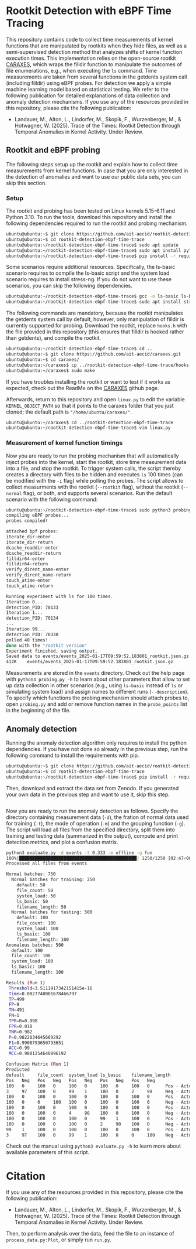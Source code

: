 # Rootkit Detection with eBPF Time Tracing

This repository contains code to collect time measurements of kernel functions that are manipulated by rootkits when they hide files, as well as a semi-supervised detection method that analyzes shifts of kernel function execution times. This implementation relies on the open-source rootkit [CARAXES](https://github.com/ait-aecid/caraxes), which wraps the filldir function to manipulate the outcomes of file enumerations, e.g., when executing the `ls` command. Time measurements are taken from several functions in the getdents system call (including filldir) using eBPF probes. For detection we apply a simple machine learning model based on statistical testing. We refer to the following publication for detailed explanations of data collection and anomaly detection mechanisms. If you use any of the resources provided in this repository, please cite the following publication:
* Landauer, M., Alton, L., Lindorfer, M., Skopik, F., Wurzenberger, M., & Hotwagner, W. (2025). Trace of the Times: Rootkit Detection through Temporal Anomalies in Kernel Activity. Under Review.

## Rootkit and eBPF probing

The following steps setup up the rootkit and explain how to collect time measurements from kernel functions. In case that you are only interested in the detection of anomalies and want to use our public data sets, you can skip this section.

### Setup

The rootkit and probing has been tested on Linux kernels 5.15-6.11 and Python 3.10. To run the tools, download this repository and install the following dependencies required to run the rootkit and probing mechanism.

```sh
ubuntu@ubuntu:~$ git clone https://github.com/ait-aecid/rootkit-detection-ebpf-time-trace.git
ubuntu@ubuntu:~$ cd rootkit-detection-ebpf-time-trace
ubuntu@ubuntu:~/rootkit-detection-ebpf-time-trace$ sudo apt update
ubuntu@ubuntu:~/rootkit-detection-ebpf-time-trace$ sudo apt install python3-bpfcc make gcc flex bison linux-headers-$(uname -r)
ubuntu@ubuntu:~/rootkit-detection-ebpf-time-trace$ pip install -r requirements.txt
```

Some scenarios require additional resources. Specifically, the ls-basic scenario requires to compile the ls-basic script and the system load scenario requires to install stress-ng. If you do not want to use these scenarios, you can skip the following dependencies.

```sh
ubuntu@ubuntu:~/rootkit-detection-ebpf-time-trace$ gcc -o ls-basic ls-basic.c
ubuntu@ubuntu:~/rootkit-detection-ebpf-time-trace$ sudo apt install stress-ng
```

The following commands are mandatory, because the rootkit manipulates the getdents system call by default, however, only manipulation of filldir is currently supported for probing. Download the rootkit, replace `hooks.h` with the file provided in this repository (this ensures that filldir is hooked rather than getdents), and compile the rootkit.

```sh
ubuntu@ubuntu:~/rootkit-detection-ebpf-time-trace$ cd ..
ubuntu@ubuntu:~$ git clone https://github.com/ait-aecid/caraxes.git
ubuntu@ubuntu:~$ cd caraxes/
ubuntu@ubuntu:~/caraxes$ cp ../rootkit-detection-ebpf-time-trace/hooks.h .
ubuntu@ubuntu:~/caraxes$ sudo make
```

If you have troubles installing the rootkit or want to test if it works as expected, check out the ReadMe on the [CARAXES](https://github.com/ait-aecid/caraxes) github page.

Afterwards, return to this repository and open `linux.py` to edit the variable `KERNEL_OBJECT_PATH` so that it points to the caraxes folder that you just cloned; the default path is `"/home/ubuntu/caraxes/"`.

```sh
ubuntu@ubuntu:~/caraxes$ cd ../rootkit-detection-ebpf-time-trace
ubuntu@ubuntu:~/rootkit-detection-ebpf-time-trace$ vim linux.py
```

### Measurement of kernel function timings

Now you are ready to run the probing mechanism that will automatically inject probes into the kernel, start the rootkit, store time measurement data into a file, and stop the rootkit. To trigger system calls, the script thereby creates a directory with files to be hidden and executes `ls` 100 times (can be modified with the `-i` flag) while polling the probes. The script allows to collect measurments with the rootkit (`--rootkit` flag), without the rootkit (`--normal` flag), or both, and supports several scenarios. Run the default scenario with the following command:

```sh
ubuntu@ubuntu:~/rootkit-detection-ebpf-time-trace$ sudo python3 probing.py --normal --rootkit
compiling eBPF probes...
probes compiled!

attached bpf probes:
iterate_dir-enter
iterate_dir-return
dcache_readdir-enter
dcache_readdir-return
filldir64-enter
filldir64-return
verify_dirent_name-enter
verify_dirent_name-return
touch_atime-enter
touch_atime-return

Running experiment with ls for 100 times.
Iteration 0...
detection_PID: 70133
Iteration 1...
detection_PID: 70134
...
Iteration 99...
detection_PID: 70338
polled 40 times!
done with the "rootkit version"
Experiment finished, saving output.
Saved data to events/events_2025-01-17T09:59:52.183801_rootkit.json.gz
412K    events/events_2025-01-17T09:59:52.183801_rootkit.json.gz
```

Measurements are stored in the `events` directory. Check out the help page with `python3 probing.py -h` to learn about other parameters that allow to set up data collection in other scenarios (e.g., using `ls-basic` instead of `ls` or simulating system load) and assign names to different runs (`--description`). To specify which functions the probing mechanism should attach probes to, open `probing.py` and add or remove function names in the `probe_points` list in the beginning of the file. 

## Anomaly detection

Running the anomaly detection algorithm only requires to install the python dependencies. If you have not done so already in the previous step, run the following command to install the requirements with pip.

```sh
ubuntu@ubuntu:~$ git clone https://github.com/ait-aecid/rootkit-detection-ebpf-time-trace.git
ubuntu@ubuntu:~$ cd rootkit-detection-ebpf-time-trace
ubuntu@ubuntu:~/rootkit-detection-ebpf-time-trace$ pip install -r requirements.txt
```

Then, download and extract the data set from Zenodo. If you generated your own data in the previous step and want to use it, skip this step.

```sh

```

Now you are ready to run the anomaly detection as follows. Specify the directory containing measurement data (`-d`), the fration of normal data used for training (`-t`), the mode of operation (`-m`) and the grouping function (`-g`). The script will load all files from the specified directory, split them into training and testing data (summarized in the output), compute and print detection metrics, and plot a confusion matrix.

```sh
python3 evaluate.py -d events -t 0.333 -m offline -g fun
100%|█████████████████████████████████████████████| 1250/1250 [02:47<00:00,  7.45it/s]
Processed all files from events

Normal batches: 750
  Normal batches for training: 250
    default: 50
    file_count: 50
    system_load: 50
    ls_basic: 50
    filename_length: 50
  Normal batches for testing: 500
    default: 100
    file_count: 100
    system_load: 100
    ls_basic: 100
    filename_length: 100
Anomalous batches: 500
  default: 100
  file_count: 100
  system_load: 100
  ls_basic: 100
  filename_length: 100

Results (Run 1)
 Threshold=3.5111917342151415e-16
 Time=0.0027740001678466797
 TP=499
 FP=9
 TN=491
 FN=1
 TPR=R=0.998
 FPR=0.018
 TNR=0.982
 P=0.9822834645669292
 F1=0.9900793650793651
 ACC=0.99
 MCC=0.9801254640896192

Confusion Matrix (Run 1)
Predicted
default     file_count  system_load ls_basic    filename_length
Pos   Neg   Pos   Neg   Pos   Neg   Pos   Neg   Pos   Neg
100   0     100   0     100   0     100   0     100   0      Pos - Actual default
3     97    100   0     99    1     100   0     2     98     Neg - Actual default
100   0     100   0     100   0     100   0     100   0      Pos - Actual file_count
100   0     0     100   100   0     100   0     100   0      Neg - Actual file_count
100   0     100   0     100   0     100   0     100   0      Pos - Actual system_load
100   0     100   0     4     96    100   0     100   0      Neg - Actual system_load
100   0     100   0     100   0     99    1     100   0      Pos - Actual ls_basic
100   0     100   0     100   0     2     98    100   0      Neg - Actual ls_basic
99    1     100   0     100   0     100   0     100   0      Pos - Actual filename_length
3     97    100   0     99    1     100   0     0     100    Neg - Actual filename_length
```

Check out the manual using `python3 evaluate.py -h` to learn more about available parameters of this script.

# Citation

If you use any of the resources provided in this repository, please cite the following publication:
* Landauer, M., Alton, L., Lindorfer, M., Skopik, F., Wurzenberger, M., & Hotwagner, W. (2025). Trace of the Times: Rootkit Detection through Temporal Anomalies in Kernel Activity. Under Review.

Then, to perform analysis over the data, feed the file to an instance of `process_data.py:Plot`,
or simply run `run.py`.
